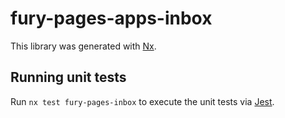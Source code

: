 # fury-pages-apps-inbox

This library was generated with [Nx](https://nx.dev).


## Running unit tests

Run `nx test fury-pages-inbox` to execute the unit tests via [Jest](https://jestjs.io).


